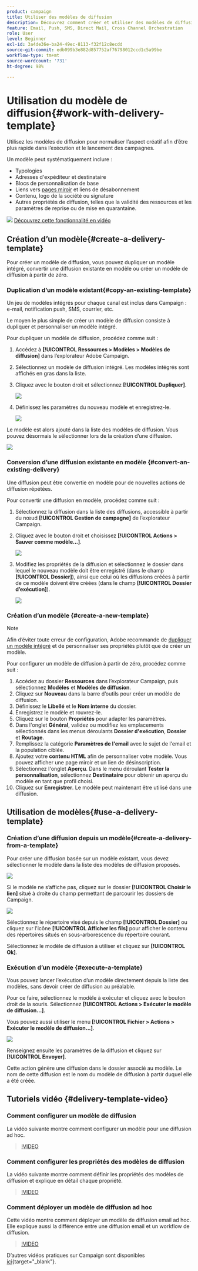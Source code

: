 ```yaml
---
product: campaign
title: Utiliser des modèles de diffusion
description: Découvrez comment créer et utiliser des modèles de diffusion dans Campaign.
feature: Email, Push, SMS, Direct Mail, Cross Channel Orchestration
role: User
level: Beginner
exl-id: 3a4de36e-ba24-49ec-8113-f32f12c8ecdd
source-git-commit: edb099b3e882d857752af76798012ccd1c5a99be
workflow-type: tm+mt
source-wordcount: '731'
ht-degree: 98%

---
```


# Utilisation du modèle de diffusion{#work-with-delivery-template}

Utilisez les modèles de diffusion pour normaliser l’aspect créatif afin d’être plus rapide dans l’exécution et le lancement des campagnes.

Un modèle peut systématiquement inclure :

* Typologies
* Adresses d&#39;expéditeur et destinataire
* Blocs de personnalisation de base
* Liens vers [pages miroir](../send/mirror-page.md) et liens de désabonnement
* Contenu, logo de la société ou signature
* Autres propriétés de diffusion, telles que la validité des ressources et les paramètres de reprise ou de mise en quarantaine.

![](assets/do-not-localize/how-to-video.png) [Découvrez cette fonctionnalité en vidéo](#delivery-template-video)


## Création d’un modèle{#create-a-delivery-template}

Pour créer un modèle de diffusion, vous pouvez dupliquer un modèle intégré, convertir une diffusion existante en modèle ou créer un modèle de diffusion à partir de zéro.

### Duplication d’un modèle existant{#copy-an-existing-template}

Un jeu de modèles intégrés pour chaque canal est inclus dans Campaign : e-mail, notification push, SMS, courrier, etc.

Le moyen le plus simple de créer un modèle de diffusion consiste à dupliquer et personnaliser un modèle intégré.

Pour dupliquer un modèle de diffusion, procédez comme suit :

1. Accédez à **[!UICONTROL Ressources > Modèles > Modèles de diffusion]** dans l’explorateur Adobe Campaign.
1. Sélectionnez un modèle de diffusion intégré. Les modèles intégrés sont affichés en gras dans la liste.
1. Cliquez avec le bouton droit et sélectionnez **[!UICONTROL Dupliquer]**.

   ![](assets/duplicate-built-in-template.png)

1. Définissez les paramètres du nouveau modèle et enregistrez-le.

   ![](assets/delivery-template-new.png)

Le modèle est alors ajouté dans la liste des modèles de diffusion. Vous pouvez désormais le sélectionner lors de la création d’une diffusion.

![](assets/select-the-new-template.png)

### Conversion d’une diffusion existante en modèle {#convert-an-existing-delivery}

Une diffusion peut être convertie en modèle pour de nouvelles actions de diffusion répétées.

Pour convertir une diffusion en modèle, procédez comme suit :

1. Sélectionnez la diffusion dans la liste des diffusions, accessible à partir du nœud **[!UICONTROL Gestion de campagne]** de l’explorateur Campaign.

1. Cliquez avec le bouton droit et choisissez **[!UICONTROL Actions > Sauver comme modèle...]**.

   ![](assets/save-as-template.png)

1. Modifiez les propriétés de la diffusion et sélectionnez le dossier dans lequel le nouveau modèle doit être enregistré (dans le champ **[!UICONTROL Dossier]**), ainsi que celui où les diffusions créées à partir de ce modèle doivent être créées (dans le champ **[!UICONTROL Dossier d’exécution]**).

   ![](assets/template-select-folders.png)

### Création d’un modèle {#create-a-new-template}

>[!NOTE]
>
>Afin d’éviter toute erreur de configuration, Adobe recommande de [dupliquer un modèle intégré](#copy-an-existing-template) et de personnaliser ses propriétés plutôt que de créer un modèle.

Pour configurer un modèle de diffusion à partir de zéro, procédez comme suit :

1. Accédez au dossier **Ressources** dans l’explorateur Campaign, puis sélectionnez **Modèles** et **Modèles de diffusion**.
1. Cliquez sur **Nouveau** dans la barre d’outils pour créer un modèle de diffusion.
1. Définissez le **Libellé** et le **Nom interne** du dossier.
1. Enregistrez le modèle et rouvrez-le.
1. Cliquez sur le bouton **Propriétés** pour adapter les paramètres.
1. Dans l&#39;onglet **Général**, validez ou modifiez les emplacements sélectionnés dans les menus déroulants **Dossier d&#39;exécution**, **Dossier** et **Routage**.
1. Remplissez la catégorie **Paramètres de l&#39;email** avec le sujet de l&#39;email et la population ciblée.
1. Ajoutez votre **contenu HTML** afin de personnaliser votre modèle. Vous pouvez afficher une page miroir et un lien de désinscription.[](../send/mirror-page.md)
1. Sélectionnez l&#39;onglet **Aperçu**. Dans le menu déroulant **Tester la personnalisation**, sélectionnez **Destinataire** pour obtenir un aperçu du modèle en tant que profil choisi.
1. Cliquez sur **Enregistrer**. Le modèle peut maintenant être utilisé dans une diffusion.


## Utilisation de modèles{#use-a-delivery-template}

### Création d’une diffusion depuis un modèle{#create-a-delivery-from-a-template}

Pour créer une diffusion basée sur un modèle existant, vous devez sélectionner le modèle dans la liste des modèles de diffusion proposés.

![](assets/select-the-new-template.png)

Si le modèle ne s’affiche pas, cliquez sur le dossier **[!UICONTROL Choisir le lien]** situé à droite du champ permettant de parcourir les dossiers de Campaign.

![](assets/browse-templates.png)

Sélectionnez le répertoire visé depuis le champ **[!UICONTROL Dossier]** ou cliquez sur l&#39;icône **[!UICONTROL Afficher les fils]** pour afficher le contenu des répertoires situés en sous-arborescence du répertoire courant.

Sélectionnez le modèle de diffusion à utiliser et cliquez sur **[!UICONTROL Ok]**.

### Exécution d’un modèle {#execute-a-template}

Vous pouvez lancer l’exécution d’un modèle directement depuis la liste des modèles, sans devoir créer de diffusion au préalable.

Pour ce faire, sélectionnez le modèle à exécuter et cliquez avec le bouton droit de la souris. Sélectionnez **[!UICONTROL Actions > Exécuter le modèle de diffusion...]**.

Vous pouvez aussi utiliser le menu **[!UICONTROL Fichier > Actions > Exécuter le modèle de diffusion...]**.

![](assets/execute-delivery-template.png)

Renseignez ensuite les paramètres de la diffusion et cliquez sur **[!UICONTROL Envoyer]**.

Cette action génère une diffusion dans le dossier associé au modèle. Le nom de cette diffusion est le nom du modèle de diffusion à partir duquel elle a été créée.


## Tutoriels vidéo {#delivery-template-video}

### Comment configurer un modèle de diffusion

La vidéo suivante montre comment configurer un modèle pour une diffusion ad hoc.

>[!VIDEO](https://video.tv.adobe.com/v/342082?quality=12)

### Comment configurer les propriétés des modèles de diffusion

La vidéo suivante montre comment définir les propriétés des modèles de diffusion et explique en détail chaque propriété.

>[!VIDEO](https://video.tv.adobe.com/v/338969?quality=12)

### Comment déployer un modèle de diffusion ad hoc

Cette vidéo montre comment déployer un modèle de diffusion email ad hoc. Elle explique aussi la différence entre une diffusion email et un workflow de diffusion.

>[!VIDEO](https://video.tv.adobe.com/v/338965?quality=12)

D’autres vidéos pratiques sur Campaign sont disponibles [ici](https://experienceleague.adobe.com/docs/campaign-learn/tutorials/getting-started/introduction-to-adobe-campaign.html){target="_blank"}.
